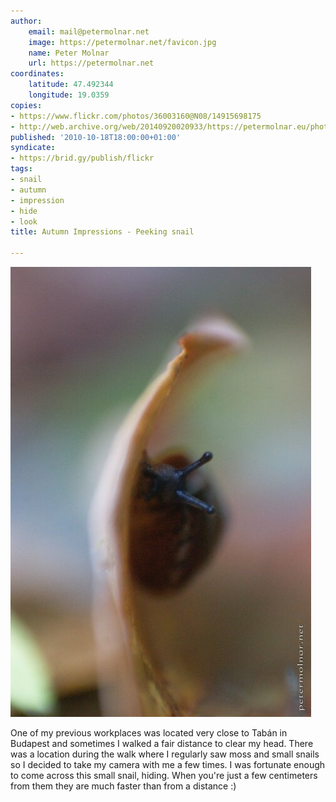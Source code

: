 ```yaml
---
author:
    email: mail@petermolnar.net
    image: https://petermolnar.net/favicon.jpg
    name: Peter Molnar
    url: https://petermolnar.net
coordinates:
    latitude: 47.492344
    longitude: 19.0359
copies:
- https://www.flickr.com/photos/36003160@N08/14915698175
- http://web.archive.org/web/20140920020933/https://petermolnar.eu/photo/autumn-impressions-peeking-snail/
published: '2010-10-18T18:00:00+01:00'
syndicate:
- https://brid.gy/publish/flickr
tags:
- snail
- autumn
- impression
- hide
- look
title: Autumn Impressions - Peeking snail

---
```


![](autumn-impressions-peeking-snail.jpg)

One of my previous workplaces was located very close to Tabán in
Budapest and sometimes I walked a fair distance to clear my head. There
was a location during the walk where I regularly saw moss and small
snails so I decided to take my camera with me a few times. I was
fortunate enough to come across this small snail, hiding. When you're
just a few centimeters from them they are much faster than from a
distance :)